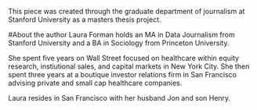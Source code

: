 
This piece was created through the graduate department of journalism at Stanford University as a masters thesis project. 


#About the author
Laura Forman holds an MA in Data Journalism from Stanford University and a BA in Sociology from Princeton University. 

She spent five years on Wall Street focused on healthcare within equity research, instiutional sales, and capital markets in New York City. She then spent three years at a boutique investor relations firm in San Francisco advising private and small cap healthcare companies. 

Laura resides in San Francisco with her husband Jon and son Henry. 